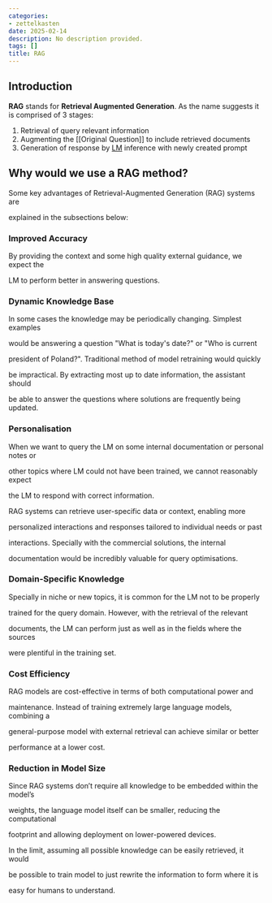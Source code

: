 ```yaml
---
categories:
- zettelkasten
date: 2025-02-14
description: No description provided.
tags: []
title: RAG
---
```


## Introduction

**RAG** stands for **Retrieval Augmented Generation**.
As the name suggests it is comprised of 3 stages:

1. Retrieval of query relevant information
2. Augmenting the [[Original Question]] to include retrieved documents
3. Generation of response by [LM](LLM.md) inference with newly created prompt

## Why would we use a RAG method?

Some key advantages of Retrieval-Augmented Generation (RAG) systems are

explained in the subsections below:

### Improved Accuracy

By providing the context and some high quality external guidance, we expect the

LM to perform better in answering questions. 

### Dynamic Knowledge Base

In some cases the knowledge may be periodically changing. Simplest examples

would be answering a question "What is today's date?" or "Who is current

president of Poland?". Traditional method of model retraining would quickly 

be impractical. By extracting most up to date information, the assistant should 

be able to answer the questions where solutions are frequently being updated.  

### Personalisation

When we want to query the LM on some internal documentation or personal notes or

other topics where LM could not have been trained, we cannot reasonably expect

the LM to respond with correct information.

RAG systems can retrieve user-specific data or context, enabling more

personalized interactions and responses tailored to individual needs or past

interactions. Specially with the commercial solutions, the internal

documentation would be incredibly valuable for query optimisations.

### Domain-Specific Knowledge

Specially in niche or new topics, it is common for the LM not to be properly

trained for the query domain. However, with the retrieval of the relevant 

documents, the LM can perform just as well as in the fields where the sources

were plentiful in the training set.

### Cost Efficiency

RAG models are cost-effective in terms of both computational power and

maintenance. Instead of training extremely large language models, combining a

general-purpose model with external retrieval can achieve similar or better

performance at a lower cost.

### Reduction in Model Size

Since RAG systems don’t require all knowledge to be embedded within the model’s

weights, the language model itself can be smaller, reducing the computational

footprint and allowing deployment on lower-powered devices.

In the limit, assuming all possible knowledge can be easily retrieved, it would

be possible to train model to just rewrite the information to form where it is

easy for humans to understand.